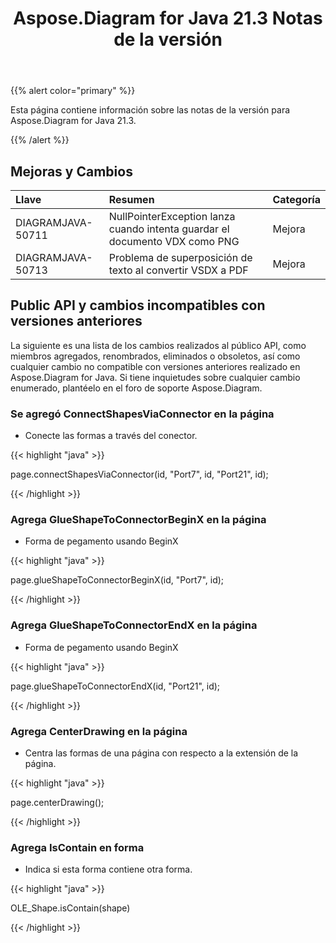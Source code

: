 ﻿---
title: Aspose.Diagram for Java 21.3 Notas de la versión
type: docs
weight: 10
url: /es/java/aspose-diagram-for-java-21-3-release-notes/
---
{{% alert color="primary" %}}

Esta página contiene información sobre las notas de la versión para Aspose.Diagram for Java 21.3.

{{% /alert %}}
## **Mejoras y Cambios**  ##

|**Llave**|**Resumen**|**Categoría**|
|:- |:- |:- |
|DIAGRAMJAVA-50711|NullPointerException lanza cuando intenta guardar el documento VDX como PNG|Mejora|
|DIAGRAMJAVA-50713|Problema de superposición de texto al convertir VSDX a PDF|Mejora|
## **Public API y cambios incompatibles con versiones anteriores**
La siguiente es una lista de los cambios realizados al público API, como miembros agregados, renombrados, eliminados o obsoletos, así como cualquier cambio no compatible con versiones anteriores realizado en Aspose.Diagram for Java. Si tiene inquietudes sobre cualquier cambio enumerado, plantéelo en el foro de soporte Aspose.Diagram.
### **Se agregó ConnectShapesViaConnector en la página**
- Conecte las formas a través del conector.

{{< highlight "java" >}}

page.connectShapesViaConnector(id, "Port7", id, "Port21", id);

{{< /highlight >}}
### **Agrega GlueShapeToConnectorBeginX en la página**
- Forma de pegamento usando BeginX



{{< highlight "java" >}}

page.glueShapeToConnectorBeginX(id, "Port7", id);

{{< /highlight >}}
### **Agrega GlueShapeToConnectorEndX en la página**
- Forma de pegamento usando BeginX



{{< highlight "java" >}}

page.glueShapeToConnectorEndX(id, "Port21", id);

{{< /highlight >}}
### **Agrega CenterDrawing en la página**
- Centra las formas de una página con respecto a la extensión de la página.



{{< highlight "java" >}}

page.centerDrawing();

{{< /highlight >}}
### **Agrega IsContain en forma**
- Indica si esta forma contiene otra forma.



{{< highlight "java" >}}

OLE_Shape.isContain(shape)

{{< /highlight >}}